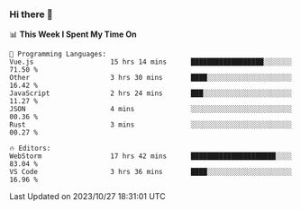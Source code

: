 ### Hi there 👋

<!--
**asdf12303116/asdf12303116** is a ✨ _special_ ✨ repository because its `README.md` (this file) appears on your GitHub profile.

Here are some ideas to get you started:

- 🔭 I’m currently working on ...
- 🌱 I’m currently learning ...
- 👯 I’m looking to collaborate on ...
- 🤔 I’m looking for help with ...
- 💬 Ask me about ...
- 📫 How to reach me: ...
- 😄 Pronouns: ...
- ⚡ Fun fact: ...
-->

<!--START_SECTION:waka-->
📊 **This Week I Spent My Time On** 

```text
💬 Programming Languages: 
Vue.js                   15 hrs 14 mins      ██████████████████░░░░░░░   71.50 % 
Other                    3 hrs 30 mins       ████░░░░░░░░░░░░░░░░░░░░░   16.42 % 
JavaScript               2 hrs 24 mins       ███░░░░░░░░░░░░░░░░░░░░░░   11.27 % 
JSON                     4 mins              ░░░░░░░░░░░░░░░░░░░░░░░░░   00.36 % 
Rust                     3 mins              ░░░░░░░░░░░░░░░░░░░░░░░░░   00.27 % 

🔥 Editors: 
WebStorm                 17 hrs 42 mins      █████████████████████░░░░   83.04 % 
VS Code                  3 hrs 36 mins       ████░░░░░░░░░░░░░░░░░░░░░   16.96 % 
```


 Last Updated on 2023/10/27 18:31:01 UTC
<!--END_SECTION:waka-->
